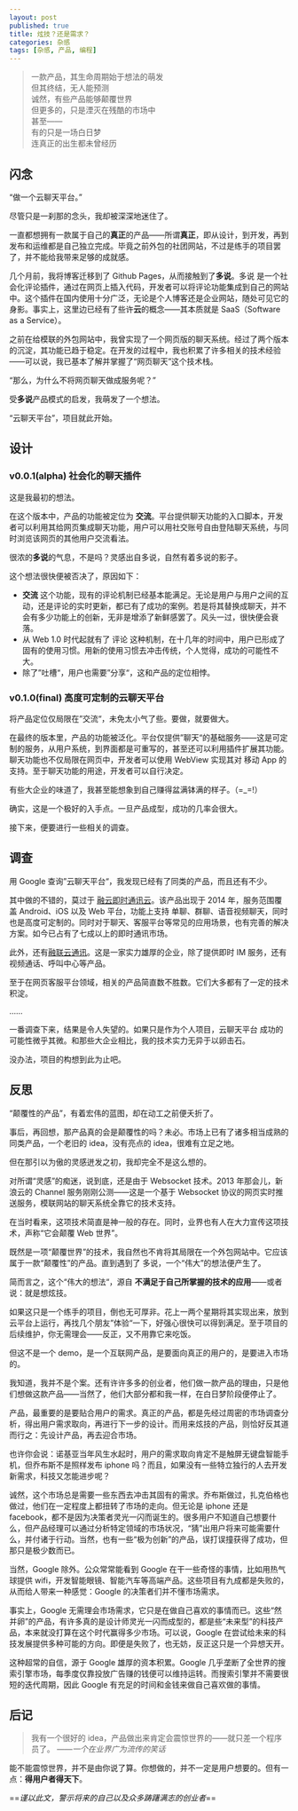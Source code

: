 ```yaml
---
layout: post
published: true
title: 炫技？还是需求？
categories: 杂感
tags: [杂感, 产品, 编程]
---
```


> 一款产品，其生命周期始于想法的萌发    
> 但其终结，无人能预测    
> 诚然，有些产品能够颠覆世界    
> 但更多的，只是湮灭在残酷的市场中    
> 甚至——    
> 有的只是一场白日梦    
> 连真正的出生都未曾经历    

<!--more-->
## 闪念

“做一个云聊天平台。”

尽管只是一刹那的念头，我却被深深地迷住了。

一直都想拥有一款属于自己的**真正**的产品——所谓**真正**，即从设计，到开发，再到发布和运维都是自己独立完成。毕竟之前外包的社团网站，不过是练手的项目罢了，并不能给我带来足够的成就感。

几个月前，我将博客迁移到了 Github Pages，从而接触到了**多说**。多说 是一个社会化评论插件，通过在网页上插入代码，开发者可以将评论功能集成到自己的网站中。这个插件在国内使用十分广泛，无论是个人博客还是企业网站，随处可见它的身影。事实上，这里边已经有了些许**云**的概念——其本质就是 SaaS（Software as a Service）。

之前在给模联的外包网站中，我曾实现了一个网页版的聊天系统。经过了两个版本的沉淀，其功能已趋于稳定。在开发的过程中，我也积累了许多相关的技术经验——可以说，我已基本了解并掌握了“网页聊天”这个技术栈。

“那么，为什么不将网页聊天做成服务呢？”

受**多说**产品模式的启发，我萌发了一个想法。

“云聊天平台”，项目就此开始。

## 设计

### v0.0.1(alpha) 社会化的聊天插件

这是我最初的想法。

在这个版本中，产品的功能被定位为 **交流**。平台提供聊天功能的入口脚本，开发者可以利用其给网页集成聊天功能，用户可以用社交账号自由登陆聊天系统，与同时浏览该网页的其他用户交流看法。

很浓的**多说**的气息，不是吗？灵感出自多说，自然有着多说的影子。

这个想法很快便被否决了，原因如下：

 + **交流** 这个功能，现有的评论机制已经基本能满足。无论是用户与用户之间的互动，还是评论的实时更新，都已有了成功的案例。若是将其替换成聊天，并不会有多少功能上的创新，无非是增添了新鲜感罢了。风头一过，很快便会衰落。
 + 从 Web 1.0 时代起就有了 评论 这种机制，在十几年的时间中，用户已形成了固有的使用习惯。用新的使用习惯去冲击传统，个人觉得，成功的可能性不大。
 + 除了”吐槽“，用户也需要”分享“，这和产品的定位相悖。

### v0.1.0(final) 高度可定制的云聊天平台

将产品定位仅局限在”交流“，未免太小气了些。要做，就要做大。

在最终的版本里，产品的功能被泛化。平台仅提供”聊天“的基础服务——这是可定制的服务，从用户系统，到界面都是可重写的，甚至还可以利用插件扩展其功能。聊天功能也不仅局限在网页中，开发者可以使用 WebView 实现其对 移动 App 的支持。至于聊天功能的用途，开发者可以自行决定。

有些大企业的味道了，我甚至能想象到自己赚得盆满钵满的样子。（=_=!）

确实，这是一个极好的入手点。一旦产品成型，成功的几率会很大。

接下来，便要进行一些相关的调查。

## 调查

用 Google 查询”云聊天平台“，我发现已经有了同类的产品，而且还有不少。

其中做的不错的，莫过于 [融云即时通讯云](http://www.rongcloud.cn/)。该产品出现于 2014 年，服务范围覆盖 Android、iOS 以及 Web 平台，功能上支持 单聊、群聊、语音视频聊天，同时也是高度可定制的。同时对于聊天、客服平台等常见的应用场景，也有完善的解决方案。如今已占有了七成以上的即时通讯市场。

此外，还有[融联云通讯](http://www.yuntongxun.com/api/im/imFunction#point_box)。这是一家实力雄厚的企业，除了提供即时 IM 服务，还有 视频通话、呼叫中心等产品。

至于在网页客服平台领域，相关的产品简直数不胜数。它们大多都有了一定的技术积淀。

……

一番调查下来，结果是令人失望的。如果只是作为个人项目，云聊天平台 成功的可能性微乎其微。和那些大企业相比，我的技术实力无异于以卵击石。


没办法，项目的构想到此为止吧。

## 反思

“颠覆性的产品”，有着宏伟的蓝图，却在动工之前便夭折了。

事后，再回想，那产品真的会是颠覆性的吗？未必。市场上已有了诸多相当成熟的同类产品，一个老旧的 idea，没有亮点的 idea，很难有立足之地。

但在那引以为傲的灵感迸发之初，我却完全不是这么想的。

对所谓“灵感”的痴迷，说到底，还是由于 Websocket 技术。2013 年那会儿，新浪云的 Channel 服务刚刚公测——这是一个基于 Websocket 协议的网页实时推送服务，模联网站的聊天系统全靠它的技术支持。

在当时看来，这项技术简直是神一般的存在。同时，业界也有人在大力宣传这项技术，声称“它会颠覆 Web 世界”。

既然是一项“颠覆世界”的技术，我自然也不肯将其局限在一个外包网站中。它应该属于一款“颠覆性”的产品。直到遇到了 多说，一个“伟大”的想法便产生了。

简而言之，这个“伟大的想法“，源自 **不满足于自己所掌握的技术的应用**——或者说：就是想炫技。

如果这只是一个练手的项目，倒也无可厚非。花上一两个星期将其实现出来，放到云平台上运行，再找几个朋友”体验“一下，好强心很快可以得到满足。至于项目的后续维护，你无需理会——反正，又不用靠它来吃饭。

但这不是一个 demo，是一个互联网产品，是要面向真正的用户的，是要进入市场的。

我知道，我并不是个案。还有许许多多的创业者，他们做一款产品的理由，只是他们想做这款产品——当然了，他们大部分都和我一样，在白日梦阶段便停止了。

产品，最重要的是要贴合用户的需求。真正的产品，都是先经过周密的市场调查分析，得出用户需求取向，再进行下一步的设计。而用来炫技的产品，则恰好反其道而行之：先设计产品，再去迎合市场。

也许你会说：诺基亚当年风生水起时，用户的需求取向肯定不是触屏无键盘智能手机，但乔布斯不是照样发布 iphone 吗？而且，如果没有一些特立独行的人去开发新需求，科技又怎能进步呢？

诚然，这个市场总是需要一些东西去冲击其固有的需求。乔布斯做过，扎克伯格也做过，他们在一定程度上都扭转了市场的走向。但无论是 iphone 还是 facebook，都不是因为决策者灵光一闪而诞生的。很多用户不知道自己想要什么，但产品经理可以通过分析特定领域的市场状况，“猜”出用户将来可能需要什么，并付诸于行动。当然，也有一些“极为创新”的产品，误打误撞获得了成功，但那只是极少数而已。

当然，Google 除外。公众常常能看到 Google 在干一些奇怪的事情，比如用热气球提供 wifi，开发智能眼镜、智能汽车等高端产品。这些项目有九成都是失败的，从而给人带来一种感觉：Google 的决策者们并不懂市场需求。

事实上，Google 无需理会市场需求，它只是在做自己喜欢的事情而已。这些“然并卵”的产品，有许多真的是设计师灵光一闪而成型的，都是些“未来型”的科技产品，本来就没打算在这个时代赢得多少市场。可以说，Google 在尝试给未来的科技发展提供多种可能的方向。即便是失败了，也无妨，反正这只是一个异想天开。

这种超常的自信，源于 Google 雄厚的资本积累。Google 几乎垄断了全世界的搜索引擎市场，每季度仅靠投放广告赚的钱便可以维持运转。而搜索引擎并不需要很短的迭代周期，因此 Google 有充足的时间和金钱来做自己喜欢做的事情。

## 后记

> 我有一个很好的 idea，产品做出来肯定会震惊世界的——就只差一个程序员了。
> <cite> ——一个在业界广为流传的笑话 </cite>

能不能震惊世界，并不是由你说了算。你想做的，并不一定是用户想要的。但有一点：**得用户者得天下**。

==*谨以此文，警示将来的自己以及众多踌躇满志的创业者*==